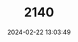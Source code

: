 ---
title: "2140"
category: "Dermanura tolteca"
draft: false
date: 2024-02-22 13:03:49
languages:
  German: ["Tolteken-Fruchtvampir"]
  English: ["Toltec Fruit-eating Bat"]
---